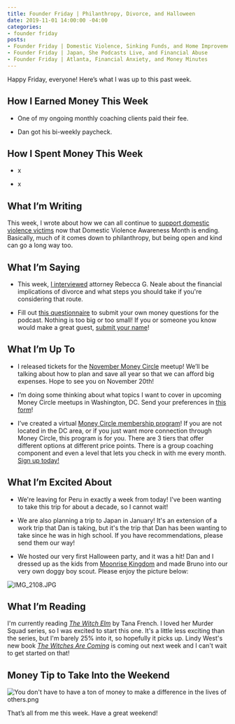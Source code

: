 ```yaml
---
title: Founder Friday | Philanthropy, Divorce, and Halloween
date: 2019-11-01 14:00:00 -04:00
categories:
- founder friday
posts:
- Founder Friday | Domestic Violence, Sinking Funds, and Home Improvements
- Founder Friday | Japan, She Podcasts Live, and Financial Abuse
- Founder Friday | Atlanta, Financial Anxiety, and Money Minutes
---
```


Happy Friday, everyone! Here’s what I was up to this past week.

## **How I Earned Money This Week**

* One of my ongoing monthly coaching clients paid their fee.

* Dan got his bi-weekly paycheck.

## **How I Spent Money This Week**

* x

* x

## **What I’m Writing**

This week, I wrote about how we can all continue to [support domestic violence victims](https://www.maggiegermano.com/blog/how-to-support-victims-of-domestic-violence/) now that Domestic Violence Awareness Month is ending. Basically, much of it comes down to philanthropy, but being open and kind can go a long way too.

## **What I’m Saying**

* This week, [I interviewed](https://www.maggiegermano.com/podcast/how-to-prepare-and-protect-yourself-in-case-you-get-divorced/) attorney Rebecca G. Neale about the financial implications of divorce and what steps you should take if you're considering that route. 

* Fill out [this questionnaire](https://docs.google.com/forms/d/e/1FAIpQLSf75z5itnYO-XOLStoqY5FXwuf8YI37ye5OD21Wv7tBGAqIVQ/viewform) to submit your own money questions for the podcast. Nothing is too big or too small! If you or someone you know would make a great guest, [submit your name](https://docs.google.com/forms/d/e/1FAIpQLScz6LcFar3rRZ64vdkdq--A51Ei7pwzL4e8C514tjaeokSMhA/viewform?usp=sf_link)!

## **What I’m Up To**

* I released tickets for the [November Money Circle](https://www.eventbrite.com/e/saving-all-year-for-big-expenses-tickets-77401711603) meetup! We’ll be talking about how to plan and save all year so that we can afford big expenses. Hope to see you on November 20th!

* I’m doing some thinking about what topics I want to cover in upcoming Money Circle meetups in Washington, DC. Send your preferences in [this form](https://docs.google.com/forms/d/e/1FAIpQLSd9h1xvbIg9UctjkOCfY7hWgAz5O1lOn07xX6ztEyiE3r96Uw/viewform?usp=sf_link)!

* I’ve created a virtual [Money Circle membership program](https://maggiegermano.podia.com/inner-circle)! If you are not located in the DC area, or if you just want more connection through Money Circle, this program is for you. There are 3 tiers that offer different options at different price points. There is a group coaching component and even a level that lets you check in with me every month. [Sign up today!](https://maggiegermano.podia.com/inner-circle)

## **What I’m Excited About**

* We're leaving for Peru in exactly a week from today! I've been wanting to take this trip for about a decade, so I cannot wait!

* We are also planning a trip to Japan in January! It's an extension of a work trip that Dan is taking, but it's the trip that Dan has been wanting to take since he was in high school. If you have recommendations, please send them our way!

* We hosted our very first Halloween party, and it was a hit! Dan and I dressed up as the kids from [Moonrise Kingdom](https://www.imdb.com/title/tt1748122/) and made Bruno into our very own doggy boy scout. Please enjoy the picture below:

![IMG_2108.JPG](/uploads/IMG_2108.JPG)

## **What I’m Reading**

I'm currently reading *[The Witch Elm](https://www.goodreads.com/book/show/46007673-the-witch-elm?from_search=true)* by Tana French. I loved her Murder Squad series, so I was excited to start this one. It's a little less exciting than the series, but I'm barely 25% into it, so hopefully it picks up. Lindy West's new book *[The Witches Are Coming](https://www.goodreads.com/book/show/38362811-the-witches-are-coming)* is coming out next week and I can't wait to get started on that!

## **Money Tip to Take Into the Weekend**

![You don't have to have a ton of money to make a difference in the lives of others.png](/uploads/You%20don't%20have%20to%20have%20a%20ton%20of%20money%20to%20make%20a%20difference%20in%20the%20lives%20of%20others.png)

That’s all from me this week. Have a great weekend!